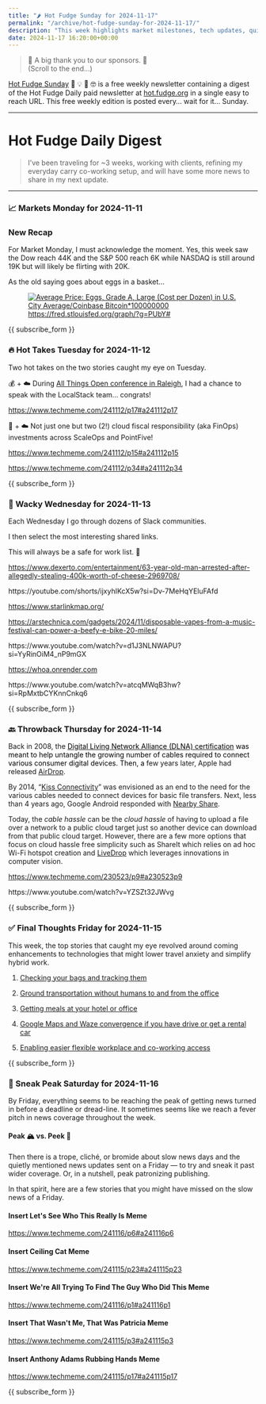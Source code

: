 ```yaml
---
title: "🌶️ Hot Fudge Sunday for 2024-11-17"
permalink: "/archive/hot-fudge-sunday-for-2024-11-17/"
description: "This week highlights market milestones, tech updates, quirky links, and travel innovations!"
date: 2024-11-17 16:20:00+00:00
---
```


<blockquote class="pullquote"><p>🙏 A big thank you to our sponsors. 🙏<br>(Scroll to the end…)</p></blockquote><p><a target="_blank" rel="noopener noreferrer nofollow" href="https://hot.fudge.org">Hot Fudge Sunday</a> 🤔 💡 🤯 🤓 is a free weekly newsletter containing a digest of the Hot Fudge Daily paid newsletter at <a target="_blank" rel="noopener noreferrer nofollow" href="https://hot.fudge.org">hot.fudge.org</a> in a single easy to reach URL. This free weekly edition is posted every… wait for it… Sunday.</p><hr><h1>Hot Fudge Daily Digest</h1><blockquote><p data-pm-slice="1 1 [&quot;blockquote&quot;,{}]">I’ve been traveling for ~3 weeks, working with clients, refining my everyday carry co-working setup, and will have some more news to share in my next update.</p></blockquote><hr><h3>📈 Markets Monday for 2024-11-11</h3><h3>New Recap</h3><p>For Market Monday, I must acknowledge the moment. Yes, this week saw the Dow reach 44K and the S&amp;P 500 reach 6K while NASDAQ is still around 19K but will likely be flirting with 20K.</p><p>As the old saying goes about eggs in a basket…</p><figure><a href="https://fred.stlouisfed.org/graph/?g=PUbY#" target="_blank" rel="noopener noreferrer"><img src="https://assets.buttondown.email/images/adf188a8-7aed-4e8c-b0b4-a66f855333d7.png?w=960&amp;fit=max" alt="Average Price: Eggs, Grade A, Large (Cost per Dozen) in U.S. City Average/Coinbase Bitcoin*100000000" draggable="false"></a><figcaption><a target="_blank" rel="noopener noreferrer nofollow" href="https://fred.stlouisfed.org/graph/?g=PUbY#">https://fred.stlouisfed.org/graph/?g=PUbY#</a></figcaption></figure><p></p><p></p><p>{{ subscribe_form }}</p><h3>🔥 Hot Takes Tuesday for 2024-11-12</h3><p>Two hot takes on the two stories caught my eye on Tuesday.</p><p>💰 + ☁️ During <a target="_blank" rel="noopener noreferrer nofollow" href="https://2024.allthingsopen.org/">All Things Open conference in Raleigh</a>, I had a chance to speak with the LocalStack team… congrats!</p><p><a target="_blank" rel="noopener noreferrer nofollow" href="https://www.techmeme.com/241112/p17#a241112p17">https://www.techmeme.com/241112/p17#a241112p17</a></p><p>💸 + ☁️ Not just one but two (2!) cloud fiscal responsibility (aka FinOps) investments across ScaleOps and PointFive!</p><p><a target="_blank" rel="noopener noreferrer nofollow" href="https://www.techmeme.com/241112/p15#a241112p15">https://www.techmeme.com/241112/p15#a241112p15</a></p><p><a target="_blank" rel="noopener noreferrer nofollow" href="https://www.techmeme.com/241112/p34#a241112p34">https://www.techmeme.com/241112/p34#a241112p34</a></p><p>{{ subscribe_form }}</p><h3>🤪 Wacky Wednesday for 2024-11-13</h3><p>Each Wednesday I go through dozens of Slack communities.</p><p>I then select the most interesting shared links.</p><p>This will always be a safe for work list. 🙈</p><p><a target="_blank" rel="noopener noreferrer nofollow" href="https://www.dexerto.com/entertainment/63-year-old-man-arrested-after-allegedly-stealing-400k-worth-of-cheese-2969708/">https://www.dexerto.com/entertainment/63-year-old-man-arrested-after-allegedly-stealing-400k-worth-of-cheese-2969708/</a></p><p>https://youtube.com/shorts/ijxyhIKcX5w?si=Dv-7MeHqYEluFAfd</p><p><a target="_blank" rel="noopener noreferrer nofollow" href="https://www.starlinkmap.org/">https://www.starlinkmap.org/</a></p><p><a target="_blank" rel="noopener noreferrer nofollow" href="https://arstechnica.com/gadgets/2024/11/disposable-vapes-from-a-music-festival-can-power-a-beefy-e-bike-20-miles/">https://arstechnica.com/gadgets/2024/11/disposable-vapes-from-a-music-festival-can-power-a-beefy-e-bike-20-miles/</a></p><p>https://www.youtube.com/watch?v=d1J3NLNWAPU?si=YyRinOiM4_nP9mGX</p><p><a target="_blank" rel="noopener noreferrer nofollow" href="https://whoa.onrender.com">https://whoa.onrender.com</a></p><p>https://www.youtube.com/watch?v=atcqMWqB3hw?si=RpMxtbCYKnnCnkq6</p><p>{{ subscribe_form }}</p><h3>🔙 Throwback Thursday for 2024-11-14</h3><p>Back in 2008, the <a target="_blank" rel="noopener noreferrer nofollow" href="https://www.techmeme.com/080527/p118#a080527p118"><span style="color: rgb(0, 0, 0)">Digital Living Network Alliance (DLNA) certification</span></a><span style="color: rgb(0, 0, 0)"> was meant to help untangle the growing number of cables required to connect various consumer digital devices. Then, a</span> few years later, Apple had released <a target="_blank" rel="noopener noreferrer nofollow" href="https://www.techmeme.com/110224/p27#a110224p27">AirDrop</a>.</p><p>By 2014, “<a target="_blank" rel="noopener noreferrer nofollow" href="https://www.techmeme.com/141114/p2#a141114p2">Kiss Connectivity</a>” was envisioned as an end to the need for the various cables needed to connect devices for basic file transfers. Next, less than 4 years ago, Google Android responded with <a target="_blank" rel="noopener noreferrer nofollow" href="https://www.techmeme.com/200804/p22#a200804p22">Nearby Share</a>.</p><p>Today, the <em>cable hassle</em> can be the <em>cloud hassle</em> of having to upload a file over a network to a public cloud target just so another device can download from that public cloud target. However, there are a few more options that focus on cloud hassle free simplicity such as ShareIt which relies on ad hoc Wi-Fi hotspot creation and <a target="_blank" rel="noopener noreferrer nofollow" href="https://www.livedrop.eu/faq">LiveDrop</a> which leverages innovations in computer vision.</p><p><a target="_blank" rel="noopener noreferrer nofollow" href="https://www.techmeme.com/230523/p9#a230523p9">https://www.techmeme.com/230523/p9#a230523p9</a></p><p>https://www.youtube.com/watch?v=YZSZt32JWvg</p><p></p><p>{{ subscribe_form }}</p><h3>✅ Final Thoughts Friday for 2024-11-15</h3><p>This week, the top stories that caught my eye revolved around coming enhancements to technologies that might lower travel anxiety and simplify hybrid work.</p><ol><li><p><a target="_blank" rel="noopener noreferrer nofollow" href="https://www.techmeme.com/241111/p14#a241111p14">Checking your bags and tracking them</a></p></li><li><p><a target="_blank" rel="noopener noreferrer nofollow" href="https://www.techmeme.com/241112/p16#a241112p16">Ground transportation without humans to and from the office</a></p></li><li><p><a target="_blank" rel="noopener noreferrer nofollow" href="https://www.techmeme.com/241112/p27#a241112p27">Getting meals at your hotel or office</a></p></li><li><p><a target="_blank" rel="noopener noreferrer nofollow" href="https://www.techmeme.com/241114/h2350">Google Maps and Waze convergence if you have drive or get a rental car</a></p></li><li><p><a target="_blank" rel="noopener noreferrer nofollow" href="https://www.techmeme.com/241114/p48#a241114p48">Enabling easier flexible workplace and co-working access</a></p></li></ol><p></p><p>{{ subscribe_form }}</p><h3>🔮 Sneak Peak Saturday for 2024-11-16</h3><p>By Friday, everything seems to be reaching the peak of getting news turned in before a deadline or dread-line. It sometimes seems like we reach a fever pitch in news coverage throughout the week.</p><h4>Peak 🏔️ vs. Peek 👀</h4><p>Then there is a trope, cliché, or bromide about slow news days and the quietly mentioned news updates sent on a Friday — to try and sneak it past wider coverage. Or, in a nutshell, peak patronizing publishing.</p><p>In that spirit, here are a few stories that you might have missed on the slow news of a Friday.</p><h4>Insert Let's See Who This Really Is Meme</h4><p><a target="_blank" rel="noopener noreferrer nofollow" href="https://www.techmeme.com/241116/p6#a241116p6">https://www.techmeme.com/241116/p6#a241116p6</a></p><h4>Insert Ceiling Cat Meme</h4><p><a target="_blank" rel="noopener noreferrer nofollow" href="https://www.techmeme.com/241115/p23#a241115p23">https://www.techmeme.com/241115/p23#a241115p23</a></p><h4>Insert We're All Trying To Find The Guy Who Did This Meme</h4><p><a target="_blank" rel="noopener noreferrer nofollow" href="https://www.techmeme.com/241116/p1#a241116p1">https://www.techmeme.com/241116/p1#a241116p1</a></p><h4>Insert That Wasn't Me, That Was Patricia Meme</h4><p><a target="_blank" rel="noopener noreferrer nofollow" href="https://www.techmeme.com/241115/p3#a241115p3">https://www.techmeme.com/241115/p3#a241115p3</a></p><h4>Insert Anthony Adams Rubbing Hands Meme</h4><p><a target="_blank" rel="noopener noreferrer nofollow" href="https://www.techmeme.com/241115/p17#a241115p17">https://www.techmeme.com/241115/p17#a241115p17</a></p><p>{{ subscribe_form }}</p>